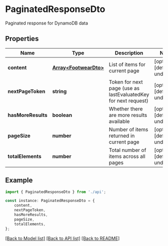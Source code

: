 # PaginatedResponseDto

Paginated response for DynamoDB data

## Properties

Name | Type | Description | Notes
------------ | ------------- | ------------- | -------------
**content** | [**Array&lt;FootwearDto&gt;**](FootwearDto.md) | List of items for current page | [optional] [default to undefined]
**nextPageToken** | **string** | Token for next page (use as lastEvaluatedKey for next request) | [optional] [default to undefined]
**hasMoreResults** | **boolean** | Whether there are more results available | [optional] [default to undefined]
**pageSize** | **number** | Number of items returned in current page | [optional] [default to undefined]
**totalElements** | **number** | Total number of items across all pages | [optional] [default to undefined]

## Example

```typescript
import { PaginatedResponseDto } from './api';

const instance: PaginatedResponseDto = {
    content,
    nextPageToken,
    hasMoreResults,
    pageSize,
    totalElements,
};
```

[[Back to Model list]](../README.md#documentation-for-models) [[Back to API list]](../README.md#documentation-for-api-endpoints) [[Back to README]](../README.md)
